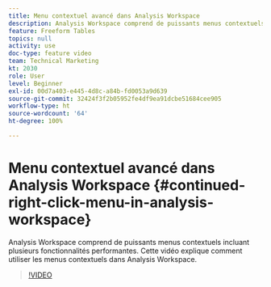 ```yaml
---
title: Menu contextuel avancé dans Analysis Workspace
description: Analysis Workspace comprend de puissants menus contextuels incluant plusieurs fonctionnalités performantes. Cette vidéo explique comment utiliser les menus contextuels dans Analysis Workspace.
feature: Freeform Tables
topics: null
activity: use
doc-type: feature video
team: Technical Marketing
kt: 2030
role: User
level: Beginner
exl-id: 00d7a403-e445-4d8c-a84b-fd0053a9d639
source-git-commit: 32424f3f2b05952fe4df9ea91dcbe51684cee905
workflow-type: ht
source-wordcount: '64'
ht-degree: 100%

---
```


# Menu contextuel avancé dans Analysis Workspace {#continued-right-click-menu-in-analysis-workspace}

Analysis Workspace comprend de puissants menus contextuels incluant plusieurs fonctionnalités performantes. Cette vidéo explique comment utiliser les menus contextuels dans Analysis Workspace.

>[!VIDEO](https://video.tv.adobe.com/v/23982/?quality=12)
